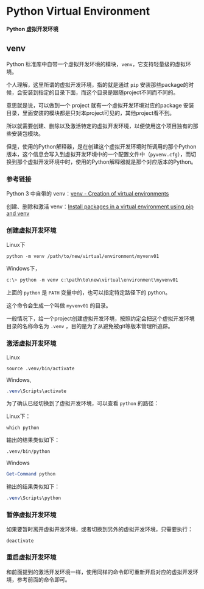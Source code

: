 # Python Virtual Environment

**Python 虚拟开发环境**

## venv

Python 标准库中自带一个虚拟开发环境的模块，`venv`，它支持轻量级的虚拟环境。

个人理解，这里所谓的虚拟开发环境，指的就是通过 `pip` 安装那些package的时候，会安装到指定的目录下面，而这个目录是跟随project不同而不同的。

意思就是说，可以做到一个 project 就有一个虚拟开发环境对应的package 安装目录，里面安装的模块都是只对本project可见的，其他project看不到。

所以就需要创建、删除以及激活特定的虚拟开发环境，以便使用这个项目独有的那些安装包模块。

但是，使用的Python解释器，是在创建这个虚拟开发环境时所调用的那个Python版本，这个信息会写入到虚拟开发环境中的一个配置文件中（`pyvenv.cfg`），而切换到那个虚拟开发环境中时，使用的Python解释器就是那个对应版本的Python。

### 参考链接

Python 3 中自带的 venv：[venv - Creation of virtual environments](https://docs.python.org/3/library/venv.html)

创建、删除和激活 venv：[Install packages in a virtual environment using pip and venv](https://packaging.python.org/en/latest/guides/installing-using-pip-and-virtual-environments/#create-and-use-virtual-environments)

### 创建虚拟开发环境

Linux下

```shell
python -m venv /path/to/new/virtual/environment/myvenv01
```

Windows下，

```powershell
c:\> python -m venv c:\path\to\new\virtual\environment\myvenv01
```

上面的 `python` 是 `PATH` 变量中的，也可以指定特定路径下的 python。

这个命令会生成一个叫做 `myvenv01` 的目录。

一般情况下，给一个project创建虚拟开发环境，按照约定会把这个虚拟开发环境目录的名称命名为 `.venv` ，目的是为了从避免被git等版本管理所追踪。


### 激活虚拟开发环境

Linux

```shell
source .venv/bin/activate
```

Windows,

```powershell
.venv\Scripts\activate
```

为了确认已经切换到了虚拟开发环境，可以查看 `python` 的路径：

Linux下：

```shell
which python
```

输出的结果类似如下：

```shell
.venv/bin/python
```

Windows

```powershell
Get-Command python
```

输出的结果类似如下：

```powershell
.venv\Scripts\python
```

### 暂停虚拟开发环境

如果要暂时离开虚拟开发环境，或者切换到另外的虚拟开发环境，只需要执行：

```shell
deactivate
```

### 重启虚拟开发环境

和前面提到的激活开发环境一样，使用同样的命令即可重新开启对应的虚拟开发环境，参考前面的命令即可。
